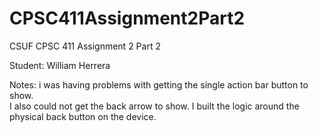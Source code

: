 # CPSC411Assignment2Part2
CSUF CPSC 411 Assignment 2 Part 2

Student: William Herrera

Notes: i was having problems with getting the single action bar button to show.  
I also could not get the back arrow to show.  I built the logic around the physical
back button on the device.
